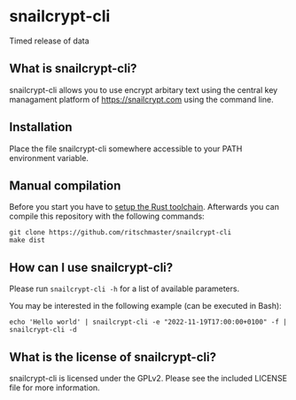 # snailcrypt-cli

Timed release of data

## What is snailcrypt-cli?

snailcrypt-cli allows you to use encrypt arbitary text using the central key managament platform of https://snailcrypt.com using the command line.

## Installation

Place the file snailcrypt-cli somewhere accessible to your PATH environment variable.

## Manual compilation

Before you start you have to [setup the Rust toolchain](https://www.rust-lang.org/tools/install). Afterwards you can compile this repository with the following commands:

    git clone https://github.com/ritschmaster/snailcrypt-cli
    make dist

## How can I use snailcrypt-cli?

Please run `snailcrypt-cli -h` for a list of available parameters.

You may be interested in the following example (can be executed in Bash):

    echo 'Hello world' | snailcrypt-cli -e "2022-11-19T17:00:00+0100" -f | snailcrypt-cli -d

## What is the license of snailcrypt-cli?

snailcrypt-cli is licensed under the GPLv2. Please see the included LICENSE file for more information.
